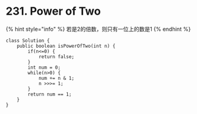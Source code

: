 # 231. Power of Two

{% hint style="info" %}
若是2的倍数，则只有一位上的数是1
{% endhint %}



```text
class Solution {
    public boolean isPowerOfTwo(int n) { 
        if(n<=0) {
            return false;
        }
        int num = 0;
        while(n>0) {
            num += n & 1;
            n >>>= 1;
        }
        return num == 1;
    }
}
```



